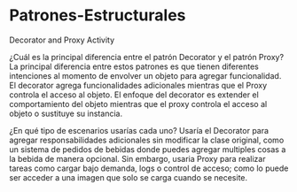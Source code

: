 # Patrones-Estructurales
Decorator and Proxy Activity

¿Cuál es la principal diferencia entre el patrón Decorator y el patrón Proxy?
La principal diferencia entre estos patrones es que tienen diferentes intenciones al momento de envolver un objeto para agregar funcionalidad.
El decorator agrega funcionalidades adicionales mientras que el Proxy controla el acceso al objeto. El enfoque del decorator es extender el comportamiento del objeto mientras que el proxy controla el acceso al objeto o sustituye su instancia.


¿En qué tipo de escenarios usarías cada uno?
Usaría el Decorator para agregar responsabilidades adicionales sin modificar la clase original, como un sistema de pedidos de bebidas donde puedes agregar multiples cosas a la bebida de manera opcional. Sin embargo, usaria Proxy para realizar tareas como cargar bajo demanda, logs o control de acceso; como lo puede ser acceder a una imagen que solo se carga cuando se necesite.
